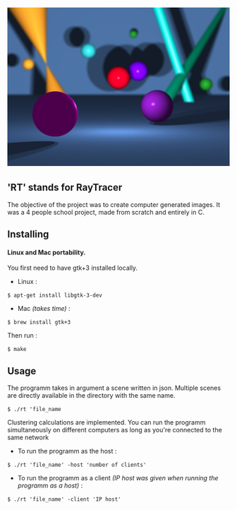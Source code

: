 # ![dof](screenshots/depth_of_field.jpg)
## 'RT' stands for RayTracer
The objective of the project was to create computer generated images. It was a 4 people school project, made from scratch and entirely in C.

## Installing
#### Linux and Mac portability.<br>
You first need to have gtk+3 installed locally.<br>
- Linux :
```
$ apt-get install libgtk-3-dev
```
- Mac _(takes time)_ :
```
$ brew install gtk+3
```
Then run :
```
$ make
```

## Usage
The programm takes in argument a scene written in json. Multiple scenes are directly available in the directory with the same name.
```
$ ./rt 'file_name
```
Clustering calculations are implemented. You can run the programm simultaneously on different computers as long as you're connected to the same network<br>
- To run the programm as the host :
```
$ ./rt 'file_name' -host 'number of clients'
```
- To run the programm as a client _(IP host was given when running the programm as a host)_ :
```
$ ./rt 'file_name' -client 'IP host'
```
